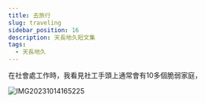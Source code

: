 ```yaml
---
title: 去旅行
slug: traveling
sidebar_position: 16
description: 天長地久短文集
tags:
  - 天長地久
---
```


在社會處工作時，我看見社工手頭上通常會有10多個脆弱家庭，




![IMG20231014165225](https://e.brid.pw/i/2023/12/14/xs34h8.jpg)